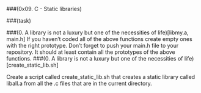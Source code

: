 ###(0x09. C - Static libraries)

###(task)

###(0. A library is not a luxury but one of the necessities of life)[libmy.a, main.h]
If you haven’t coded all of the above functions create empty ones with the right prototype.
Don’t forget to push your main.h file to your repository. It should at least contain all the prototypes of the above functions.
###(0. A library is not a luxury but one of the necessities of life)[create_static_lib.sh]	

Create a script called create_static_lib.sh that creates a static library called liball.a from all the .c files that are in the current directory.
